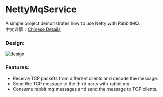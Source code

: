 # NettyMqService
A simple project demonstrates how to use Netty with RabbitMQ.  
中文详情：[Chinese Details](http://www.cnblogs.com/luxiaoxun/p/4257105.html)
### Design:
![design](http://images.cnitblog.com/blog/434101/201501/282041130971204.jpg)
### Features:
* Receive TCP packets from different clients and decode the message.
* Send the TCP message to the third parts with rabbit mq.
* Consume rabbit mq messages and send the message to TCP clients.
